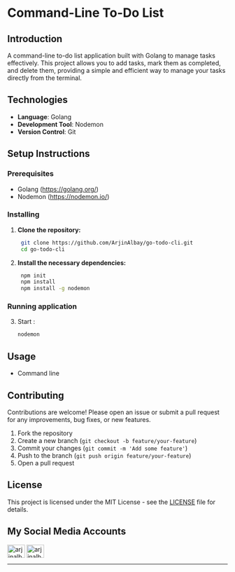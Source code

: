 # Command-Line To-Do List

## Introduction

A command-line to-do list application built with Golang to manage tasks effectively. This project allows you to add tasks, mark them as completed, and delete them, providing a simple and efficient way to manage your tasks directly from the terminal.

## Technologies

- **Language**: Golang
- **Development Tool**: Nodemon
- **Version Control**: Git

## Setup Instructions

### Prerequisites

- Golang (https://golang.org/)
- Nodemon (https://nodemon.io/)

### Installing

1. **Clone the repository:**

   ```bash
    git clone https://github.com/ArjinAlbay/go-todo-cli.git
    cd go-todo-cli

   ```

2. **Install the necessary dependencies:**

   ```bash
    npm init
    npm install
    npm install -g nodemon

   ```

### Running application

3. Start :
   ```bash
   nodemon
   ```

## Usage

- Command line

## Contributing

Contributions are welcome! Please open an issue or submit a pull request for any improvements, bug fixes, or new features.

1. Fork the repository
2. Create a new branch (`git checkout -b feature/your-feature`)
3. Commit your changes (`git commit -m 'Add some feature'`)
4. Push to the branch (`git push origin feature/your-feature`)
5. Open a pull request

## License

This project is licensed under the MIT License - see the [LICENSE](LICENSE) file for details.

## My Social Media Accounts

<a href="https://twitter.com/arjinalbay" target="blank"><img align="center" src="https://raw.githubusercontent.com/rahuldkjain/github-profile-readme-generator/master/src/images/icons/Social/twitter.svg" alt="arjinalbay" height="30" width="40" /></a>
<a href="https://linkedin.com/in/arjinalbay" target="blank"><img align="center" src="https://raw.githubusercontent.com/rahuldkjain/github-profile-readme-generator/master/src/images/icons/Social/linked-in-alt.svg" alt="arjinalbay" height="30" width="40" /></a>

---
